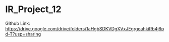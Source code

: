 # IR_Project_12

Github Link: https://drive.google.com/drive/folders/1aHgbSDKVDgXVxJEgrgeahkiRb4j6pd-T?usp=sharing
